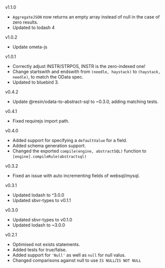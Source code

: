 v1.1.0

* `AggregateJSON` now returns an empty array instead of null in the case of zero results.
* Updated to lodash 4

v1.0.2

* Update ometa-js

v1.0.1

* Correctly adjust INSTR/STRPOS, INSTR is the zero-indexed one!
* Change startswith and endswith from `(needle, haystack)` to `(haystack, needle)`, to match the OData spec.
* Updated to bluebird 3.

v0.4.2

* Update @resin/odata-to-abstract-sql to ~0.3.0, adding matching tests.

v0.4.1

* Fixed requirejs import path.

v0.4.0

* Added support for specifying a `defaultValue` for a field.
* Added schema generation support.
* Changed the exported `compile(engine, abstractSQL)` function to `[engine].compileRule(abstractsql)`

v0.3.2

* Fixed an issue with auto incrementing fields of websql/mysql.

v0.3.1

* Updated lodash to ^3.0.0
* Updated sbvr-types to v0.1.1

v0.3.0

* Updated sbvr-types to v0.1.0
* Updated lodash to ~3.0.0

v0.2.1

* Optimised not exists statements.
* Added tests for true/false.
* Added support for `'Null'` as well as `null` for null valus.
* Changed comparisons against null to use `IS NULL`/`IS NOT NULL`
